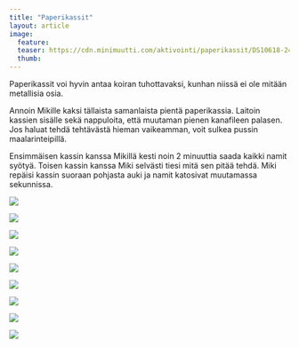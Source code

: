 ```yaml
---
title: "Paperikassit"
layout: article
image:
  feature:
  teaser: https://cdn.minimuutti.com/aktivointi/paperikassit/DS10618-245px.jpg
  thumb:
---
```


Paperikassit voi hyvin antaa koiran tuhottavaksi, kunhan niissä ei ole mitään metallisia osia.

Annoin Mikille kaksi tällaista samanlaista pientä paperikassia. Laitoin kassien sisälle sekä nappuloita, että muutaman pienen kanafileen palasen. Jos haluat tehdä tehtävästä hieman vaikeamman, voit sulkea pussin maalarinteipillä.

Ensimmäisen kassin kanssa Mikillä kesti noin 2 minuuttia saada kaikki namit syötyä. Toisen kassin kanssa Miki selvästi tiesi mitä sen pitää tehdä. Miki repäisi kassin suoraan pohjasta auki ja namit katosivat muutamassa sekunnissa.

![](https://cdn.minimuutti.com/aktivointi/paperikassit/DS10778-800px.jpg)

![](https://cdn.minimuutti.com/aktivointi/paperikassit/DS10579-800px.jpg)

![](https://cdn.minimuutti.com/aktivointi/paperikassit/DS10618-800px.jpg)

![](https://cdn.minimuutti.com/aktivointi/paperikassit/DS10689-800px.jpg)

![](https://cdn.minimuutti.com/aktivointi/paperikassit/DS10698-800px.jpg)

![](https://cdn.minimuutti.com/aktivointi/paperikassit/DS10760-800px.jpg)

![](https://cdn.minimuutti.com/aktivointi/paperikassit/DS10782-800px.jpg)

![](https://cdn.minimuutti.com/aktivointi/paperikassit/DS10789-800px.jpg)

![](https://cdn.minimuutti.com/aktivointi/paperikassit/DS10827-800px.jpg)
